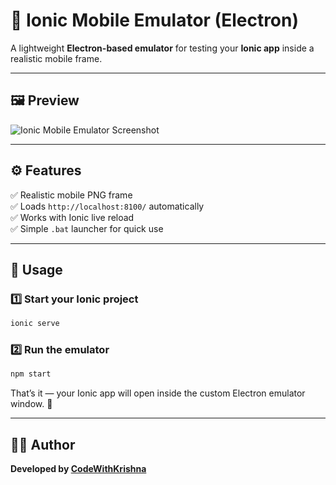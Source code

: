 

# 📱 Ionic Mobile Emulator (Electron)

A lightweight **Electron-based emulator** for testing your **Ionic app** inside a realistic mobile frame.

---

## 🖼️ Preview
![Ionic Mobile Emulator Screenshot](https://awesomescreenshot.s3.amazonaws.com/image/4453479/57188562-33074f06716ffb0cd2689e3dcab57d3c.png?X-Amz-Algorithm=AWS4-HMAC-SHA256&X-Amz-Credential=AKIAJSCJQ2NM3XLFPVKA%2F20251031%2Fus-east-1%2Fs3%2Faws4_request&X-Amz-Date=20251031T080209Z&X-Amz-Expires=28800&X-Amz-SignedHeaders=host&X-Amz-Signature=f11fae98a829fee79cf6cb2240dc87b3f8897553e32bf8b84ddee15c2a67c06a)

---

## ⚙️ Features
✅ Realistic mobile PNG frame  
✅ Loads `http://localhost:8100/` automatically  
✅ Works with Ionic live reload  
✅ Simple `.bat` launcher for quick use  

---

## 🚀 Usage

### 1️⃣ Start your Ionic project
```bash
ionic serve
````

### 2️⃣ Run the emulator

```bash
npm start
```

That’s it — your Ionic app will open inside the custom Electron emulator window. 🎉

---

## 🧑‍💻 Author

**Developed by [CodeWithKrishna](https://github.com/codewithkrishnax)**



